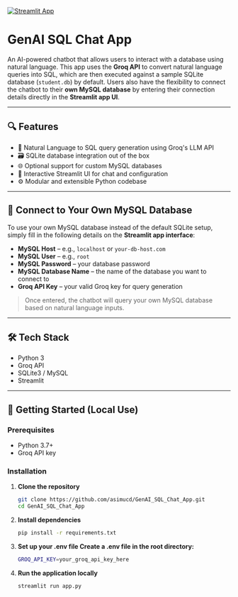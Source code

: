 [![Streamlit App](https://static.streamlit.io/badges/streamlit_badge_black_white.svg)](https://genaisqlchatapp-x5b7appuqscpmxy6epm8r5k.streamlit.app/)

# GenAI SQL Chat App

An AI-powered chatbot that allows users to interact with a database using natural language. This app uses the **Groq API** to convert natural language queries into SQL, which are then executed against a sample SQLite database (`student.db`) by default. Users also have the flexibility to connect the chatbot to their **own MySQL database** by entering their connection details directly in the **Streamlit app UI**.

---

## 🔍 Features

- 🧠 Natural Language to SQL query generation using Groq's LLM API
- 🗃️ SQLite database integration out of the box
- 🌐 Optional support for custom MySQL databases
- 💬 Interactive Streamlit UI for chat and configuration
- ⚙️ Modular and extensible Python codebase

---

## 🔌 Connect to Your Own MySQL Database

To use your own MySQL database instead of the default SQLite setup, simply fill in the following details on the **Streamlit app interface**:

- **MySQL Host** – e.g., `localhost` or `your-db-host.com`
- **MySQL User** – e.g., `root`
- **MySQL Password** – your database password
- **MySQL Database Name** – the name of the database you want to connect to
- **Groq API Key** – your valid Groq key for query generation

> Once entered, the chatbot will query your own MySQL database based on natural language inputs.

---

## 🛠️ Tech Stack

- Python 3
- Groq API
- SQLite3 / MySQL
- Streamlit

---

## 🚀 Getting Started (Local Use)

### Prerequisites

- Python 3.7+
- Groq API key

### Installation

1. **Clone the repository**
   ```bash
   git clone https://github.com/asimucd/GenAI_SQL_Chat_App.git
   cd GenAI_SQL_Chat_App

2. **Install dependencies**
    ```bash
    pip install -r requirements.txt

3. **Set up your .env file Create a .env file in the root directory:**
    ```bash
    GROQ_API_KEY=your_groq_api_key_here

4. **Run the application locally**
    ```bash
    streamlit run app.py


